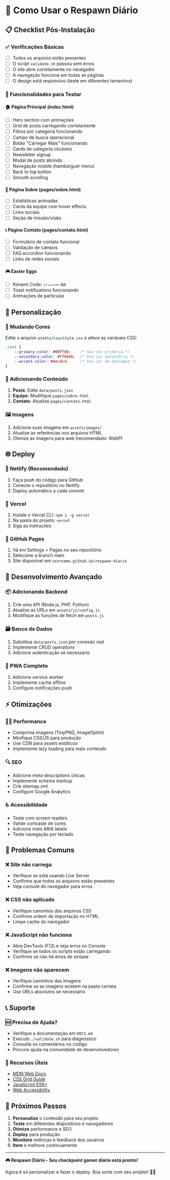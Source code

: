 # 🚀 Como Usar o Respawn Diário

## 📋 Checklist Pós-Instalação

### ✅ Verificações Básicas
- [ ] Todos os arquivos estão presentes
- [ ] O script `validate.sh` passou sem erros
- [ ] O site abre corretamente no navegador
- [ ] A navegação funciona em todas as páginas
- [ ] O design está responsivo (teste em diferentes tamanhos)

### 🎯 Funcionalidades para Testar

#### 🏠 Página Principal (index.html)
- [ ] Hero section com animações
- [ ] Grid de posts carregando corretamente
- [ ] Filtros por categoria funcionando
- [ ] Campo de busca operacional
- [ ] Botão "Carregar Mais" funcionando
- [ ] Cards de categoria clicáveis
- [ ] Newsletter signup
- [ ] Modal de posts abrindo
- [ ] Navegação mobile (hambúrguer menu)
- [ ] Back to top button
- [ ] Smooth scrolling

#### 👥 Página Sobre (pages/sobre.html)
- [ ] Estatísticas animadas
- [ ] Cards da equipe com hover effects
- [ ] Links sociais
- [ ] Seção de missão/visão

#### 📞 Página Contato (pages/contato.html)
- [ ] Formulário de contato funcional
- [ ] Validação de campos
- [ ] FAQ accordion funcionando
- [ ] Links de redes sociais

#### 🎮 Easter Eggs
- [ ] Konami Code: `↑↑↓↓←→←→BA`
- [ ] Toast notifications funcionando
- [ ] Animações de partículas

## 🔧 Personalização

### 🎨 Mudando Cores
Edite o arquivo `assets/css/style.css` e altere as variáveis CSS:

```css
:root {
    --primary-color: #00ff88;    /* Sua cor primária */
    --secondary-color: #ff6b6b;  /* Sua cor secundária */
    --accent-color: #4ecdc4;     /* Sua cor de destaque */
}
```

### 📝 Adicionando Conteúdo
1. **Posts**: Edite `data/posts.json`
2. **Equipe**: Modifique `pages/sobre.html`
3. **Contato**: Atualize `pages/contato.html`

### 🖼️ Imagens
1. Adicione suas imagens em `assets/images/`
2. Atualize as referências nos arquivos HTML
3. Otimize as imagens para web (recomendado: WebP)

## 🌐 Deploy

### 🚀 Netlify (Recomendado)
1. Faça push do código para GitHub
2. Conecte o repositório no Netlify
3. Deploy automático a cada commit

### 🔗 Vercel
1. Instale o Vercel CLI: `npm i -g vercel`
2. Na pasta do projeto: `vercel`
3. Siga as instruções

### 📄 GitHub Pages
1. Vá em Settings > Pages no seu repositório
2. Selecione a branch main
3. Site disponível em `username.github.io/respawn-diario`

## 🔧 Desenvolvimento Avançado

### 📦 Adicionando Backend
1. Crie uma API (Node.js, PHP, Python)
2. Atualize as URLs em `assets/js/config.js`
3. Modifique as funções de fetch em `posts.js`

### 🗃️ Banco de Dados
1. Substitua `data/posts.json` por conexão real
2. Implemente CRUD operations
3. Adicione autenticação se necessário

### 📱 PWA Completo
1. Adicione service worker
2. Implemente cache offline
3. Configure notificações push

## ⚡ Otimizações

### 🏃‍♂️ Performance
- Comprima imagens (TinyPNG, ImageOptim)
- Minifique CSS/JS para produção
- Use CDN para assets estáticos
- Implemente lazy loading para mais conteúdo

### 🔍 SEO
- Adicione meta descriptions únicas
- Implemente schema markup
- Crie sitemap.xml
- Configure Google Analytics

### ♿ Acessibilidade
- Teste com screen readers
- Valide contraste de cores
- Adicione mais ARIA labels
- Teste navegação por teclado

## 🐛 Problemas Comuns

### ❌ Site não carrega
- Verifique se está usando Live Server
- Confirme que todos os arquivos estão presentes
- Veja console do navegador para erros

### ❌ CSS não aplicado
- Verifique caminhos dos arquivos CSS
- Confirme ordem de importação no HTML
- Limpe cache do navegador

### ❌ JavaScript não funciona
- Abra DevTools (F12) e veja erros no Console
- Verifique se todos os scripts estão carregando
- Confirme se não há erros de sintaxe

### ❌ Imagens não aparecem
- Verifique caminhos das imagens
- Confirme se as imagens existem na pasta correta
- Use URLs absolutos se necessário

## 📞 Suporte

### 🆘 Precisa de Ajuda?
- Verifique a documentação em `DOCS.md`
- Execute `./validate.sh` para diagnóstico
- Consulte os comentários no código
- Procure ajuda na comunidade de desenvolvedores

### 🔗 Recursos Úteis
- [MDN Web Docs](https://developer.mozilla.org/)
- [CSS Grid Guide](https://css-tricks.com/snippets/css/complete-guide-grid/)
- [JavaScript ES6+](https://javascript.info/)
- [Web Accessibility](https://www.w3.org/WAI/)

## 🎉 Próximos Passos

1. **Personalize** o conteúdo para seu projeto
2. **Teste** em diferentes dispositivos e navegadores
3. **Otimize** performance e SEO
4. **Deploy** para produção
5. **Monitore** métricas e feedback dos usuários
6. **Itere** e melhore continuamente

---

**🎮 Respawn Diário - Seu checkpoint gamer diário está pronto!**

Agora é só personalizar e fazer o deploy. Boa sorte com seu projeto! 🚀✨

